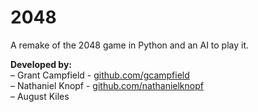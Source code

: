 2048
====

A remake of the 2048 game in Python and an AI to play it.

**Developed by:**   
– Grant Campfield - <a href="github.com/gcampfield">github.com/gcampfield</a>   
– Nathaniel Knopf - <a href="github.com/nathanielknopf">github.com/nathanielknopf</a>   
– August Kiles
